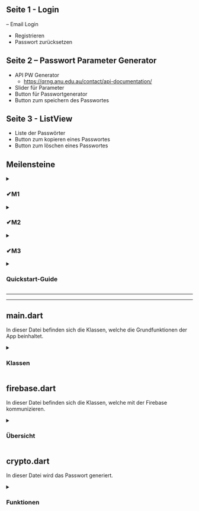 ## Seite 1 - Login
– Email Login
- Registrieren
- Passwort zurücksetzen

## Seite 2 – Passwort Parameter Generator
- API PW Generator
    - https://qrng.anu.edu.au/contact/api-documentation/
- Slider für Parameter
- Button für Passwortgenerator
- Button zum speichern des Passwortes

## Seite 3 - ListView
- Liste der Passwörter
- Button zum kopieren eines Passwortes
- Button zum löschen eines Passwortes

## Meilensteine 

<details>
<summary><h3>✔M1</h3></summary>
AF1 und AF2 sind erfüllt. Die Routen und die ListView/GridView müssen noch keine 
sinnvollen Daten beinhalten.
<details>
<summary>✔AF1</summary>
Die App besteht aus mind. drei unterschiedlichen Routen (entspricht Screens innerhalb der
App), zwischen denen navigiert werden kann
</details>
<details>
<summary>✔AF2</summary>
Die App enthält mind. eine scrollbare ListView oder GridView.
</details>
</details>

<details>
<summary><h3>✔M2</h3></summary>
AF3 und AF4 sind erfüllt. Die App kann also Daten von einem Gerätesensor oder aus einer 
öffentlichen API darstellen und den authentifizierten Anwender erkennen.
<details>
<summary>✔AF3</summary>
Die App bindet sinnvoll mind. einen Sensor des mobilen Geräts oder eine öffentliche API
ein. Siehe unten, um Anregungen diesbezügl. zu erhalten.
</details>
<details>
<summary>✔AF4</summary>
Die App unterstützt eine Authentifizierung der Anwender. Ob die Authentifizierung anonym,
mittels E-Mail und Passwort und/oder über andere Dienste erfolgt, ist freigestellt. Es wird die
Verwendung von Firebase empfohlen.
</details>
</details>

<details>
<summary><h3>✔M3</h3></summary>
Es wird die finale Version der App präsentiert, die alle oben genannten Anforderungen AF1-
5 erfüllt.
<details>
<summary>✔AF5</summary>
Die App speichert ausgewählte Daten auf einem Server in einer Datenbank und/oder einem
Objekt-Storage. Es wird die Verwendung von Firebase empfohlen
</details>
</details>


<details>
<summary><h3>Quickstart-Guide</h3></summary>
Zuerst muss man sich registrieren, wenn man registriert ist oder schon ein Account hat, meldet man sich in der APP an.
Man befindet sich dann schon im Passwort Generator, hier gibt man an wie lang das Password sein soll und welche Zeichen dieses beinhalten soll
und klickt dann auf „Generiere Passwort", wenn einem das Passwort gefällt kann man es speichern und bei Bedarf eine Notiz dazu schreiben.
Um die erstellten Passwörter sich anzuschauen, drückt man oben links in der Ecke (links neben dem Zahnrad) auf das Symbol und sieht dann alle Passwörter,
die man gespeichert hat samt Notizen. Die Passwörter kann man sich kopieren oder wenn man diese nicht mehr braucht löschen.
</details>

____
____

## main.dart
In dieser Datei befinden sich die Klassen, welche die Grundfunktionen der App beinhaltet.

<details>
<summary><h3>Klassen</h3></summary>
<details>
<summary>GeneratorEinstellungen</summary>
In der Klasse werden die Passwortparameter; die Länge des Passwortes sowie die Zeichengruppen; gesetzt 
sowie der Generator gestartet.
</details>
<details>
<summary>Settings</summary>
Diese Klasse beinhalten allgemeine Einstellungen, welche aktuell nur Platzhalter sind.
</details>
</details>

## firebase.dart
In dieser Datei befinden sich die Klassen, welche mit der Firebase kommunizieren.

<details>
<summary><h3>Übersicht</h3></summary>
<details>
<summary>Klassen</summary>
<details>
<summary>LoginPage</summary>
Hier kann sich der Nutzer einloggen sowie zu den Seiten "Regestrieren" oder "Passwort zurücksetzen" gelangen.
</details>
<details>
<summary>ForgotPassword</summary>
Hier kann der Nutzer sein Passwort zurücksetzen.
</details>
<details>
<summary>RegisterPage</summary>
In der Klasse wird ein neuer Benutzer angelegt.
</details>
<details>
<summary>DatenbankView</summary>
Auf dieser Seite werden die gespeicherten Passwörter abgerufen und angezeigt.
Der Nutzer kann von hier aus Passwörter kopieren sowie löschen.
</details>
</details>
<details>
<summary>Funktionen</summary>
<details>
<summary>_encpass</summary>
Diese Funktion wandelt das Klartext Passwort mithilfe des SHA512 Algorithmus um.
</details>
<details>
<summary>createcollection</summary>
Hier wird die Bezeichnung für eine Collection generiert, indem die Email sowie der SHA512-Hash des Passwortes konkatiniert wird und das Ergebnis mit dem MD5 Algorithmus verschlüsselt wird.
</details>
</details>
</details>

## crypto.dart
In dieser Datei wird das Passwort generiert.
<details>
<summary><h3>Funktionen</h3></summary>
<details>
<summary>Qrand</summary>
Diese Funktion gibt ein URL zurück, welcher die Länge des Passwortes enthält.
</details>
<details>
<summary>Gen_Password</summary>
In dieser Funktion werden zuerst die verbotenen Symbole definiert.
Im nächsten Schritt wird die Differenz dieser Menge und der Menge der erlaubten Symbole gebildet.
Damit es keine Zufallszahlen gibt, die größer als der größte Index in der Menge der erlaubten Symbole ist, wird die Menge der erlaubten Symbole so lange verdoppelt, bis diese größer/gleich 255 ist.
Danach werden die Zufallszahlen über eine API von einem Quantencomputer gezogen.
Falls die Passwortlänge größer als 255 ist, wird die Menge der erlaubten Symbole mit dem ganzzahligen Anteil des Quotienten aus der Passwortlänge und 255 multipliziert.
Am Ende setzt sich das Passwort aus den Zeichen zusammen, welche in der Menge der Zufallszahlen ist.
</details>
</details>
